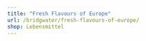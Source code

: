 ```yaml
---
title: "Fresh Flavours of Europe"
url: /bridgwater/fresh-flavours-of-europe/
shop: Lebensmittel
---
```

